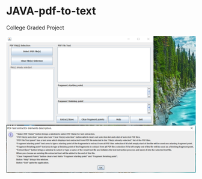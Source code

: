 # JAVA-pdf-to-text
College Graded Project



![Text from pdf](/screenshots/text_from_pdf.png?raw=true "txt from pdf")
